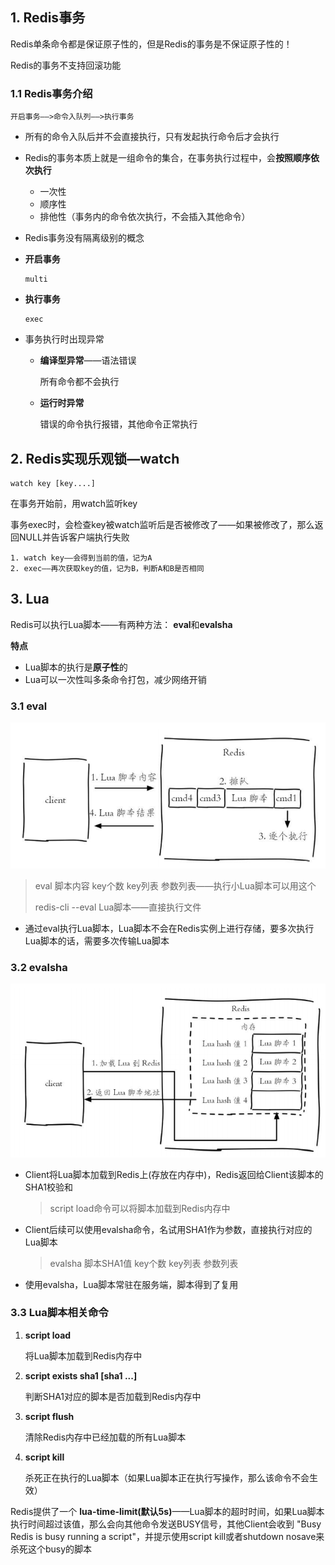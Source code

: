 ## 1. Redis事务

Redis单条命令都是保证原子性的，但是Redis的事务是不保证原子性的！

Redis的事务不支持回滚功能

### **1.1 Redis事务介绍**

```
开启事务——>命令入队列——>执行事务
```

* 所有的命令入队后并不会直接执行，只有发起执行命令后才会执行

* Redis的事务本质上就是一组命令的集合，在事务执行过程中，会**按照顺序依次执行**
  
  * 一次性
  * 顺序性
  * 排他性（事务内的命令依次执行，不会插入其他命令）

* Redis事务没有隔离级别的概念

* **开启事务**
  
  ```
  multi
  ```

* **执行事务**
  
  ```
  exec
  ```

* 事务执行时出现异常
  
  * **编译型异常**——语法错误
    
    所有命令都不会执行
  
  * **运行时异常**
    
    错误的命令执行报错，其他命令正常执行

## 2. Redis实现乐观锁—watch

```
watch key [key....]
```

在事务开始前，用watch监听key

事务exec时，会检查key被watch监听后是否被修改了——如果被修改了，那么返回NULL并告诉客户端执行失败

```
1. watch key——会得到当前的值，记为A
2. exec——再次获取key的值，记为B，判断A和B是否相同
```

## 3. Lua

Redis可以执行Lua脚本——有两种方法： **eval**和**evalsha**

**特点**

* Lua脚本的执行是**原子性**的
* Lua可以一次性叫多条命令打包，减少网络开销

### 3.1 eval

![eval](p/eval.png)

> eval  脚本内容  key个数  key列表  参数列表——执行小Lua脚本可以用这个
> 
> redis-cli --eval Lua脚本——直接执行文件

* 通过eval执行Lua脚本，Lua脚本不会在Redis实例上进行存储，要多次执行Lua脚本的话，需要多次传输Lua脚本

### 3.2 evalsha

![5](p/5.png)

* Client将Lua脚本加载到Redis上(存放在内存中)，Redis返回给Client该脚本的SHA1校验和
  
  > script load命令可以将脚本加载到Redis内存中

* Client后续可以使用evalsha命令，名试用SHA1作为参数，直接执行对应的Lua脚本
  
  > evalsha  脚本SHA1值  key个数  key列表  参数列表

* 使用evalsha，Lua脚本常驻在服务端，脚本得到了复用

### 3.3 Lua脚本相关命令

1. **script load**
   
   将Lua脚本加载到Redis内存中

2. **script exists sha1 [sha1 ...]**
   
   判断SHA1对应的脚本是否加载到Redis内存中

3. **script flush**
   
   清除Redis内存中已经加载的所有Lua脚本

4. **script kill**
   
   杀死正在执行的Lua脚本（如果Lua脚本正在执行写操作，那么该命令不会生效）

Redis提供了一个 **lua-time-limit(默认5s)**——Lua脚本的超时时间，如果Lua脚本执行时间超过该值，那么会向其他命令发送BUSY信号，其他Client会收到 "Busy Redis is busy running a script"，并提示使用script kill或者shutdown nosave来杀死这个busy的脚本
